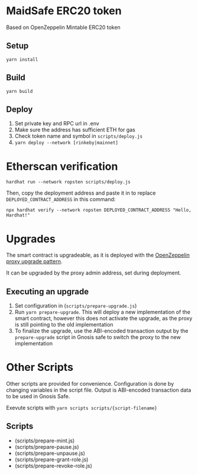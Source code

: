 # MaidSafe ERC20 token

Based on OpenZeppelin Mintable ERC20 token

## Setup

`yarn install`

## Build

`yarn build`

## Deploy

1. Set private key and RPC url in .env
2. Make sure the address has sufficient ETH for gas
3. Check token name and symbol in `scripts/deploy.js`
4. `yarn deploy --network [rinkeby|mainnet]`



# Etherscan verification

```shell
hardhat run --network ropsten scripts/deploy.js
```

Then, copy the deployment address and paste it in to replace `DEPLOYED_CONTRACT_ADDRESS` in this command:

```shell
npx hardhat verify --network ropsten DEPLOYED_CONTRACT_ADDRESS "Hello, Hardhat!"

```

# Upgrades

The smart contract is upgradeable, as it is deployed with the [OpenZeppelin proxy upgrade pattern](https://docs.openzeppelin.com/upgrades-plugins/1.x/proxies).

It can be upgraded by the proxy admin address, set during deployment.

## Executing an upgrade

1. Set configuration in (`scripts/prepare-upgrade.js`)
2. Run `yarn prepare-upgrade`. This will deploy a new implementation of the smart contract, however this does not activate the upgrade, as the proxy is still pointing to the old implementation
3. To finalize the upgrade, use the ABI-encoded transaction output by the `prepare-upgrade` script in Gnosis safe to switch the proxy to the new implementation

# Other Scripts

Other scripts are provided for convenience. Configuration is done by changing variables in the script file. Output is ABI-encoded transaction data to be used in Gnosis Safe.

Exevute scripts with  `yarn scripts scripts/{script-filename}`

## Scripts

* (scripts/prepare-mint.js)
* (scripts/prepare-pause.js)
* (scripts/prepare-unpause.js)
* (scripts/prepare-grant-role.js)
* (scripts/prepare-revoke-role.js)